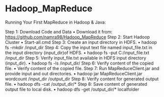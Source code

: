 # Hadoop_MapReduce

Running Your First MapReduce in Hadoop & Java:

Step 1: Download Code and Data 
•	Download it from: https://github.com/namra98/Hadoop_MapReduce
Step 2: Start Hadoop Cluster
•	Start-all.cmd
Step 3: Create an input directory in HDFS.
•	hadoop fs -mkdir /input_dir
Step 4: Copy the input text file named input_file.txt in the input directory (input_dir)of HDFS.
•	hadoop fs -put C:/input_file.txt /input_dir
Step 5: Verify input_file.txt available in HDFS input directory (input_dir).
•	hadoop fs -ls /input_dir/
Step 6: Verify content of the copied file.
•	Verify content of the copied file.
Step 7: Run MapReduceClient.jar and provide input and out directories.
•	hadoop jar MapReduceClient.jar wordcount /input_dir /output_dir
Step 8: Verify content for generated output file.
•	hadoop dfs -cat /output_dir/*
Step 8: Save content of generated output file to local disk.
•	hadoop dfs -get /output_dir/* localfolder

